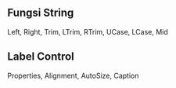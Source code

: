 ## Fungsi String
Left, Right, Trim, LTrim, RTrim, UCase, LCase, Mid

## Label Control
Properties, Alignment, AutoSize, Caption
